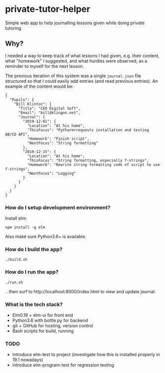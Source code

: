 # private-tutor-helper

Simple web app to help journalling lessons given while doing private tutoring.


## Why?

I needed a way to keep track of what lessons I had given, e.g. their content, what "homework" I suggested, and what hurdles were observed, as a reminder to myself for the next lesson.

The previous iteration of this system was a single `journal.json` file structured so that I could easily add entries (and read previous entries). An example of the content would be:

```
{
  "Pupils": {
    "Bill Klinton": {
      "Title": "CEO Digital Soft",
      "Email": "bill@klingon.net",
      "Journal": {
        "2019-12-01": {
          "Location": "At his home",
          "ThisFocus": "PyCharm+requests installation and testing AB/CD API",
          "Homework": "Finish script",
          "NextFocus": "String formatting"
        },
        "2019-12-15": {
          "Location": "At his home",
          "ThisFocus": "String formatting, especially f-strings",
          "Homework": "Rewrite string formatting code of script to use f-strings",
          "NextFocus": "Logging"
        }
      }
    }
  }
}
```

### How do I setup development environment?

Install elm:

    npm install -g elm

Also make sure Python3.6+ is available.


### How do I build the app?


    ./build.sh

### How do I run the app?


    ./run.sh

.. then surf to http://localhost:8000/index.html to view and update journal.


### What is the tech stack?

  - Elm0.19 + elm-ui for front end
  - Python3.6 with bottle.py for backend
  - git + GitHub for hosting, version control
  - Bash scripts for build, running


### TODO

  - introduce elm-test to project (investigate how this is installed properly in 19.1 nowadays)
  - introduce elm-program-test for regression testing
